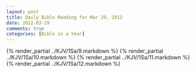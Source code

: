 ```yaml
---
layout: post
title: Daily Bible Reading for Mar 29, 2012
date: 2012-03-29
comments: true
categories: [Bible in a Year]
---
```

{% render_partial ../KJV/1Sa/9.markdown %}
{% render_partial ../KJV/1Sa/10.markdown %}
{% render_partial ../KJV/1Sa/11.markdown %}
{% render_partial ../KJV/1Sa/12.markdown %}
